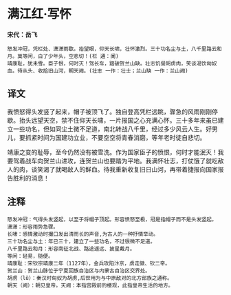 满江红·写怀
==
**宋代：岳飞**

    怒发冲冠，凭栏处、潇潇雨歇。抬望眼，仰天长啸，壮怀激烈。三十功名尘与土，八千里路云和月。莫等闲，白了少年头，空悲切！(栏 通：阑)
    靖康耻，犹未雪。臣子恨，何时灭！驾长车，踏破贺兰山缺。壮志饥餐胡虏肉，笑谈渴饮匈奴血。待从头、收拾旧山河，朝天阙。(壮志 一作：壮士；兰山缺 一作：兰山阙)

译文
--
我愤怒得头发竖了起来，帽子被顶飞了。独自登高凭栏远眺，骤急的风雨刚刚停歇。抬头远望天空，禁不住仰天长啸，一片报国之心充满心怀。三十多年来虽已建立一些功名，但如同尘土微不足道，南北转战八千里，经过多少风云人生。好男儿，要抓紧时间为国建功立业，不要空空将青春消磨，等年老时徒自悲切。

靖康之变的耻辱，至今仍然没有被雪洗。作为国家臣子的愤恨，何时才能泯灭！我要驾着战车向贺兰山进攻，连贺兰山也要踏为平地。我满怀壮志，打仗饿了就吃敌人的肉，谈笑渴了就喝敌人的鲜血。待我重新收复旧日山河，再带着捷报向国家报告胜利的消息！

注释
--
    怒发冲冠：气得头发竖起，以至于将帽子顶起。形容愤怒至极，冠是指帽子而不是头发竖起。
    潇潇：形容雨势急骤。
    长啸：感情激动时撮口发出清而长的声音,为古人的一种抒情举动。
    三十功名尘与土：年已三十，建立了一些功名，不过很微不足道。
    八千里路云和月：形容南征北战、路途遥远、披星戴月。
    等闲：轻易，随便。
    靖康耻：宋钦宗靖康二年（1127年），金兵攻陷汴京，虏走徽、钦二帝。
    贺兰山：贺兰山脉位于宁夏回族自治区与内蒙古自治区交界处。
    胡虏（lǔ）：秦汉时匈奴为胡虏,后世用为与中原敌对的北方部族之通称。
    朝天（阙）：朝见皇帝。天阙：本指宫殿前的楼观，此指皇帝生活的地方。